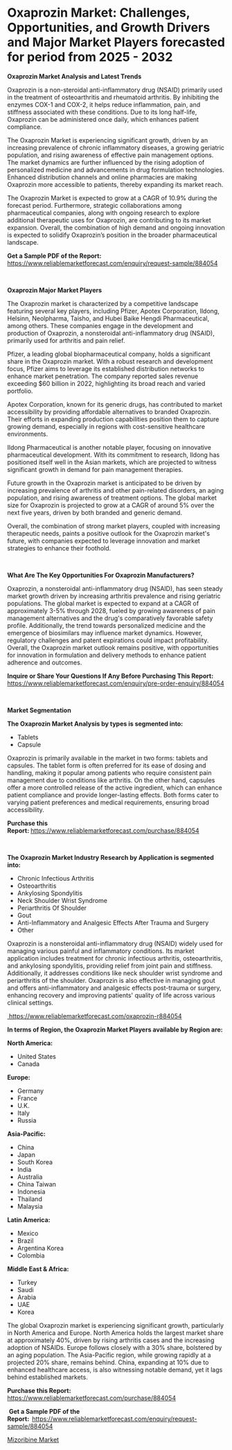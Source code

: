 <p><h1>Oxaprozin Market: Challenges, Opportunities, and Growth Drivers and Major Market Players forecasted for period from 2025 - 2032</h1></p><p><strong>Oxaprozin Market Analysis and Latest Trends</strong></p>
<p><p>Oxaprozin is a non-steroidal anti-inflammatory drug (NSAID) primarily used in the treatment of osteoarthritis and rheumatoid arthritis. By inhibiting the enzymes COX-1 and COX-2, it helps reduce inflammation, pain, and stiffness associated with these conditions. Due to its long half-life, Oxaprozin can be administered once daily, which enhances patient compliance.</p><p>The Oxaprozin Market is experiencing significant growth, driven by an increasing prevalence of chronic inflammatory diseases, a growing geriatric population, and rising awareness of effective pain management options. The market dynamics are further influenced by the rising adoption of personalized medicine and advancements in drug formulation technologies. Enhanced distribution channels and online pharmacies are making Oxaprozin more accessible to patients, thereby expanding its market reach.</p><p>The Oxaprozin Market is expected to grow at a CAGR of 10.9% during the forecast period. Furthermore, strategic collaborations among pharmaceutical companies, along with ongoing research to explore additional therapeutic uses for Oxaprozin, are contributing to its market expansion. Overall, the combination of high demand and ongoing innovation is expected to solidify Oxaprozin’s position in the broader pharmaceutical landscape.</p></p>
<p><strong>Get a Sample PDF of the Report:&nbsp;</strong> <a href="https://www.reliablemarketforecast.com/enquiry/request-sample/884054?utm_campaign=1998&utm_medium=2&utm_source=Github&utm_content=ia&utm_term=08032025&utm_id=oxaprozin">https://www.reliablemarketforecast.com/enquiry/request-sample/884054</a></p>
<p>&nbsp;</p>
<p><strong>Oxaprozin Major Market Players</strong></p>
<p><p>The Oxaprozin market is characterized by a competitive landscape featuring several key players, including Pfizer, Apotex Corporation, Ildong, Helsinn, Neolpharma, Taisho, and Hubei Baike Hengdi Pharmaceutical, among others. These companies engage in the development and production of Oxaprozin, a nonsteroidal anti-inflammatory drug (NSAID), primarily used for arthritis and pain relief.</p><p>Pfizer, a leading global biopharmaceutical company, holds a significant share in the Oxaprozin market. With a robust research and development focus, Pfizer aims to leverage its established distribution networks to enhance market penetration. The company reported sales revenue exceeding $60 billion in 2022, highlighting its broad reach and varied portfolio.</p><p>Apotex Corporation, known for its generic drugs, has contributed to market accessibility by providing affordable alternatives to branded Oxaprozin. Their efforts in expanding production capabilities position them to capture growing demand, especially in regions with cost-sensitive healthcare environments. </p><p>Ildong Pharmaceutical is another notable player, focusing on innovative pharmaceutical development. With its commitment to research, Ildong has positioned itself well in the Asian markets, which are projected to witness significant growth in demand for pain management therapies.</p><p>Future growth in the Oxaprozin market is anticipated to be driven by increasing prevalence of arthritis and other pain-related disorders, an aging population, and rising awareness of treatment options. The global market size for Oxaprozin is projected to grow at a CAGR of around 5% over the next five years, driven by both branded and generic demand.</p><p>Overall, the combination of strong market players, coupled with increasing therapeutic needs, paints a positive outlook for the Oxaprozin market's future, with companies expected to leverage innovation and market strategies to enhance their foothold.</p></p>
<p>&nbsp;</p>
<p><strong>What Are The Key Opportunities For Oxaprozin Manufacturers?</strong></p>
<p><p>Oxaprozin, a nonsteroidal anti-inflammatory drug (NSAID), has seen steady market growth driven by increasing arthritis prevalence and rising geriatric populations. The global market is expected to expand at a CAGR of approximately 3-5% through 2028, fueled by growing awareness of pain management alternatives and the drug's comparatively favorable safety profile. Additionally, the trend towards personalized medicine and the emergence of biosimilars may influence market dynamics. However, regulatory challenges and patent expirations could impact profitability. Overall, the Oxaprozin market outlook remains positive, with opportunities for innovation in formulation and delivery methods to enhance patient adherence and outcomes.</p></p>
<p><strong>Inquire or Share Your Questions If Any Before Purchasing This Report:</strong> <a href="https://www.reliablemarketforecast.com/enquiry/pre-order-enquiry/884054?utm_campaign=1998&utm_medium=2&utm_source=Github&utm_content=ia&utm_term=08032025&utm_id=oxaprozin">https://www.reliablemarketforecast.com/enquiry/pre-order-enquiry/884054</a></p>
<p>&nbsp;</p>
<p><strong>Market Segmentation</strong></p>
<p><strong>The Oxaprozin Market Analysis by types is segmented into:</strong></p>
<p><ul><li>Tablets</li><li>Capsule</li></ul></p>
<p><p>Oxaprozin is primarily available in the market in two forms: tablets and capsules. The tablet form is often preferred for its ease of dosing and handling, making it popular among patients who require consistent pain management due to conditions like arthritis. On the other hand, capsules offer a more controlled release of the active ingredient, which can enhance patient compliance and provide longer-lasting effects. Both forms cater to varying patient preferences and medical requirements, ensuring broad accessibility.</p></p>
<p><strong>Purchase this Report:&nbsp;</strong><a href="https://www.reliablemarketforecast.com/purchase/884054?utm_campaign=1998&utm_medium=2&utm_source=Github&utm_content=ia&utm_term=08032025&utm_id=oxaprozin">https://www.reliablemarketforecast.com/purchase/884054</a></p>
<p>&nbsp;</p>
<p><strong>The Oxaprozin Market Industry Research by Application is segmented into:</strong></p>
<p><ul><li>Chronic Infectious Arthritis</li><li>Osteoarthritis</li><li>Ankylosing Spondylitis</li><li>Neck Shoulder Wrist Syndrome</li><li>Periarthritis Of Shoulder</li><li>Gout</li><li>Anti-Inflammatory and Analgesic Effects After Trauma and Surgery</li><li>Other</li></ul></p>
<p><p>Oxaprozin is a nonsteroidal anti-inflammatory drug (NSAID) widely used for managing various painful and inflammatory conditions. Its market application includes treatment for chronic infectious arthritis, osteoarthritis, and ankylosing spondylitis, providing relief from joint pain and stiffness. Additionally, it addresses conditions like neck shoulder wrist syndrome and periarthritis of the shoulder. Oxaprozin is also effective in managing gout and offers anti-inflammatory and analgesic effects post-trauma or surgery, enhancing recovery and improving patients' quality of life across various clinical settings.</p></p>
<p><a href="https://www.reliablemarketforecast.com/oxaprozin-r884054?utm_campaign=1998&utm_medium=2&utm_source=Github&utm_content=ia&utm_term=08032025&utm_id=oxaprozin">&nbsp;https://www.reliablemarketforecast.com/oxaprozin-r884054</a></p>
<p><strong>In terms of Region, the Oxaprozin Market Players available by Region are:</strong></p>
<p>
    <p> <strong> North America: </strong>
        <ul>
            <li>United States</li>
            <li>Canada</li>
        </ul>
        </p> 
    <p> <strong> Europe: </strong>
        <ul>
            <li>Germany</li>
            <li>France</li>
            <li>U.K.</li>
            <li>Italy</li>
            <li>Russia</li>
        </ul>
        </p> 
    <p> <strong> Asia-Pacific: </strong>
        <ul>
            <li>China</li>
            <li>Japan</li>
            <li>South Korea</li>
            <li>India</li>
            <li>Australia</li>
            <li>China Taiwan</li>
            <li>Indonesia</li>
            <li>Thailand</li>
            <li>Malaysia</li>
        </ul>
        </p> 
    <p> <strong> Latin America: </strong>
        <ul>
            <li>Mexico</li>
            <li>Brazil</li>
            <li>Argentina Korea</li>
            <li>Colombia</li>
        </ul>
        </p> 
    <p> <strong> Middle East & Africa: </strong>
        <ul>
            <li>Turkey</li>
            <li>Saudi</li>
            <li>Arabia</li>
            <li>UAE</li>
            <li>Korea</li>
        </ul>
    </p>
    </p>
<p><p>The global Oxaprozin market is experiencing significant growth, particularly in North America and Europe. North America holds the largest market share at approximately 40%, driven by rising arthritis cases and the increasing adoption of NSAIDs. Europe follows closely with a 30% share, bolstered by an aging population. The Asia-Pacific region, while growing rapidly at a projected 20% share, remains behind. China, expanding at 10% due to enhanced healthcare access, is also witnessing notable demand, yet it lags behind established markets.</p></p>
<p><strong>Purchase this Report: </strong><a href="https://www.reliablemarketforecast.com/purchase/884054?utm_campaign=1998&utm_medium=2&utm_source=Github&utm_content=ia&utm_term=08032025&utm_id=oxaprozin">https://www.reliablemarketforecast.com/purchase/884054</a></p>
<p>&nbsp;<strong>Get a Sample PDF of the Report:&nbsp;&nbsp;</strong><a href="https://www.reliablemarketforecast.com/enquiry/request-sample/884054?utm_campaign=1998&utm_medium=2&utm_source=Github&utm_content=ia&utm_term=08032025&utm_id=oxaprozin">https://www.reliablemarketforecast.com/enquiry/request-sample/884054</a></p>
<p><strong></strong></p>
<p><p><a href="https://github.com/mharielmesa/Market-Research-Report-List-5/blob/main/mizoribine-market.md?utm_campaign=1998&utm_medium=2&utm_source=Github&utm_content=ia&utm_term=08032025&utm_id=oxaprozin">Mizoribine Market</a></p></p>